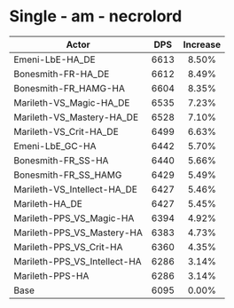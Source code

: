 # Single - am - necrolord
| Actor | DPS | Increase |
|---|:---:|:---:|
|Emeni-LbE-HA_DE|6613|8.50%|
|Bonesmith-FR-HA_DE|6612|8.49%|
|Bonesmith-FR_HAMG-HA|6604|8.35%|
|Marileth-VS_Magic-HA_DE|6535|7.23%|
|Marileth-VS_Mastery-HA_DE|6528|7.10%|
|Marileth-VS_Crit-HA_DE|6499|6.63%|
|Emeni-LbE_GC-HA|6442|5.70%|
|Bonesmith-FR_SS-HA|6440|5.66%|
|Bonesmith-FR_SS_HAMG|6429|5.49%|
|Marileth-VS_Intellect-HA_DE|6427|5.46%|
|Marileth-HA_DE|6427|5.45%|
|Marileth-PPS_VS_Magic-HA|6394|4.92%|
|Marileth-PPS_VS_Mastery-HA|6383|4.73%|
|Marileth-PPS_VS_Crit-HA|6360|4.35%|
|Marileth-PPS_VS_Intellect-HA|6286|3.14%|
|Marileth-PPS-HA|6286|3.14%|
|Base|6095|0.00%|
